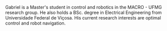 Gabriel is a Master's student in control and robotics in the MACRO - UFMG research group. He also holds a BSc. degree in Electrical Engineering from Universidade Federal de Viçosa. His current research interests are optimal control and robot navigation.
